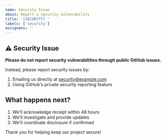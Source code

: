 ```yaml
---
name: Security Issue
about: Report a security vulnerability
title: '[SECURITY] '
labels: ['security']
assignees: ''
---
```


## ⚠️ Security Issue

**Please do not report security vulnerabilities through public GitHub issues.**

Instead, please report security issues by:
1. Emailing us directly at security@example.com
2. Using GitHub's private security reporting feature

## What happens next?
1. We'll acknowledge receipt within 48 hours
2. We'll investigate and provide updates
3. We'll coordinate disclosure if confirmed

Thank you for helping keep our project secure!

